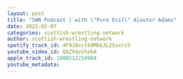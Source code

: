 ```yaml
---
layout: post
title: "SWN Podcast | with \"Pure Evil\" Alastor Adams"
date: 2021-02-07
categories: scottish-wrestling-network
author: scottish-wrestling-network
spotify_track_id: 4F9J8sctk0MbbJLZSsxrc5
youtube_video_id: QXZVqvihskA
apple_track_id: 1000512210984
youtube_metadata: 
---
```

